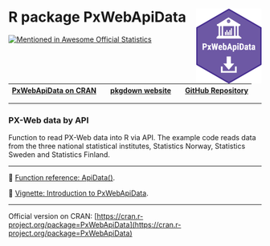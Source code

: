 # R package PxWebApiData <img src="man/figures/logo.png" align="right" height="150" />
[![Mentioned in Awesome Official Statistics ](https://awesome.re/mentioned-badge.svg)](http://www.awesomeofficialstatistics.org)

| [PxWebApiData on CRAN](https://cran.r-project.org/package=PxWebApiData) |  | [pkgdown website](https://statisticsnorway.github.io/ssb-pxwebapidata/) |  | [GitHub Repository](https://github.com/statisticsnorway/ssb-pxwebapidata) |
|----------------------|---|----------------------|---|----------------------|


***


### PX-Web data by API

Function to read PX-Web data into R via API. The example code reads data from the three national statistical institutes, Statistics Norway, Statistics Sweden and Statistics Finland.


***

📌 [Function reference: ApiData()](https://statisticsnorway.github.io/ssb-pxwebapidata/reference/ApiData.html).

📌 [Vignette: Introduction to PxWebApiData](https://statisticsnorway.github.io/ssb-pxwebapidata/articles/Introduction.html).

***



Official version on CRAN: [https://cran.r-project.org/package=PxWebApiData](https://cran.r-project.org/package=PxWebApiData)